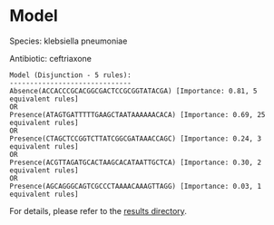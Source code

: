 
# Model

Species: klebsiella pneumoniae

Antibiotic: ceftriaxone

```
Model (Disjunction - 5 rules):
------------------------------
Absence(ACCACCCGCACGGCGACTCCGCGGTATACGA) [Importance: 0.81, 5 equivalent rules]
OR
Presence(ATAGTGATTTTTGAAGCTAATAAAAAACACA) [Importance: 0.69, 25 equivalent rules]
OR
Presence(CTAGCTCCGGTCTTATCGGCGATAAACCAGC) [Importance: 0.24, 3 equivalent rules]
OR
Presence(ACGTTAGATGCACTAAGCACATAATTGCTCA) [Importance: 0.30, 2 equivalent rules]
OR
Presence(AGCAGGGCAGTCGCCCTAAAACAAAGTTAGG) [Importance: 0.03, 1 equivalent rules]

```

For details, please refer to the [results directory](../../../../../results/scm_b/klebsiella%20pneumoniae/ceftriaxone/repeat_1/).

